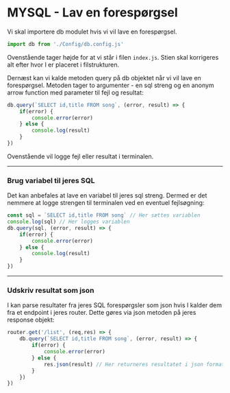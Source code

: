 # MYSQL - Lav en forespørgsel
Vi skal importere db modulet hvis vi vil lave en forespørgsel.
```js
import db from './Config/db.config.js'
```
Ovenstående tager højde for at vi står i filen `index.js`. Stien skal korrigeres alt efter hvor I er placeret i filstrukturen.

Dernæst kan vi kalde metoden query på db objektet når vi vil lave en forespørgsel. Metoden tager to argumenter - en sql streng og en anonym arrow function med parameter til fejl og resultat:
```js
db.query(`SELECT id,title FROM song`, (error, result) => {
	if(error) {
		console.error(error)
	} else {
		console.log(result)
	}
})
```
Ovenstående vil logge fejl eller resultat i terminalen.
___
### Brug variabel til jeres SQL
Det kan anbefales at lave en variabel til jeres sql streng. Dermed er det nemmere at logge strengen til terminalen ved en eventuel fejlsøgning:
```js
const sql = `SELECT id,title FROM song` // Her sættes variablen
console.log(sql) // Her logges variablen
db.query(sql, (error, result) => {
	if(error) {
		console.error(error)
	} else {
		console.log(result)
	}
})
```

___
### Udskriv resultat som json
I kan parse resultater fra jeres SQL forespørgsler som json hvis I kalder dem fra et endpoint i jeres router. Dette gøres via json metoden på jeres response objekt:
```js
router.get('/list', (req,res) => {
	db.query(`SELECT id,title FROM song`, (error, result) => {
		if(error) {
			console.error(error)
		} else {
			res.json(result) // Her returneres resultatet i json format
		}
	})
})
```
